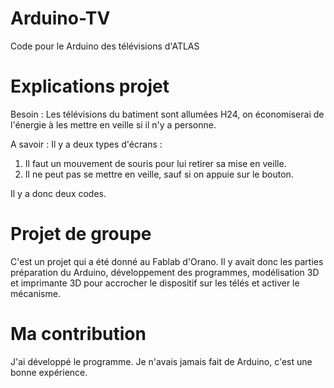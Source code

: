 # Arduino-TV
Code pour le Arduino des télévisions d'ATLAS

# Explications projet
Besoin : Les télévisions du batiment sont allumées H24, on économiserai de l'énergie à les mettre en veille si il n'y a personne.

A savoir : Il y a deux types d'écrans :
1) Il faut un mouvement de souris pour lui retirer sa mise en veille.
2) Il ne peut pas se mettre en veille, sauf si on appuie sur le bouton.

Il y a donc deux codes.

# Projet de groupe
C'est un projet qui a été donné au Fablab d'Orano. Il y avait donc les parties préparation du Arduino, développement des programmes, modélisation 3D et imprimante 3D pour accrocher le dispositif sur les télés et activer le mécanisme.

# Ma contribution
J'ai développé le programme.
Je n'avais jamais fait de Arduino, c'est une bonne expérience.
